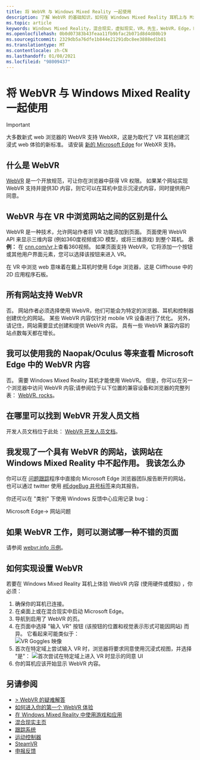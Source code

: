 ```yaml
---
title: 将 WebVR 与 Windows Mixed Reality 一起使用
description: 了解 WebVR 的基础知识，如何在 Windows Mixed Reality 耳机上与 Microsoft Edge 一起使用，以及常见的故障排除问题。
ms.topic: article
keywords: Windows Mixed Reality，混合现实，虚拟现实，VR，先生，WebVR，Edge，Microsoft Edge，web 浏览
ms.openlocfilehash: 0b0d07383b43feaa11fb9bfac2b071d8d4d80b19
ms.sourcegitcommit: 2329db5a76dfe1b844e21291dbc8ee3888ed1b81
ms.translationtype: MT
ms.contentlocale: zh-CN
ms.lasthandoff: 01/08/2021
ms.locfileid: "98009437"
---
```

# <a name="using-webvr-with-windows-mixed-reality"></a>将 WebVR 与 Windows Mixed Reality 一起使用

>[!IMPORTANT]
>大多数新式 web 浏览器的 WebVR 支持 WebXR，这是为取代了 VR 耳机创建沉浸式 web 体验的新标准。 请安装 [新的 Microsoft Edge](using-microsoft-edge.md) for WebXR 支持。

## <a name="what-is-webvr"></a>什么是 WebVR

[WebVR](https://webvr.info) 是一个开放规范，可让你在浏览器中获得 VR 权限。 如果某个网站实现 WebVR 支持并提供3D 内容，则它可以在耳机中显示沉浸式内容，同时提供用户同意。

## <a name="what-is-the-difference-between-webvr-and-browsing-the-web-in-vr"></a>WebVR 与在 VR 中浏览网站之间的区别是什么

WebVR 是一种技术，允许网站作者将 VR 功能添加到页面。 页面使用 WebVR API 来显示三维内容 (例如360度视频或3D 模型，或将三维游戏) 到整个耳机。 **示例：** 在 [cnn.com/vr](http://cnn.com/vr)上查看360视频。 如果页面支持 WebVR，它将添加一个按钮或其他用户界面元素，您可以选择该按钮来进入 VR。

在 VR 中浏览 web 意味着在戴上耳机时使用 Edge 浏览器，这是 Cliffhouse 中的2D 应用程序石板。

## <a name="do-all-websites-support-webvr"></a>所有网站支持 WebVR

否。 网站作者必须选择使用 WebVR，他们可能会为特定的浏览器、耳机和控制器创建优化的网站。 某些 WebVR 内容仅针对 mobile VR 设备进行了优化。 另外，请记住，网站需要显式创建和提供 WebVR 内容。 具有一些 WebVR 兼容内容的站点数每天都在增长。

## <a name="can-i-use-my-viveoculus-etc-to-view-webvr-content-in-microsoft-edge"></a>我可以使用我的 Naopak/Oculus 等来查看 Microsoft Edge 中的 WebVR 内容

否。 需要 Windows Mixed Reality 耳机才能使用 WebVR。 但是，你可以在另一个浏览器中访问 WebVR 内容;请参阅位于以下位置的兼容设备和浏览器的完整列表： [WebVR. rocks](http://webvr.rocks/)。

## <a name="where-can-i-find-the-webvr-developer-documentation"></a>在哪里可以找到 WebVR 开发人员文档

开发人员文档位于此处： [WebVR 开发人员文档](https://docs.microsoft.com/microsoft-edge/webvr/)。

## <a name="ive-found-a-website-with-webvr-that-doesnt-work-in-windows-mixed-reality-what-do-i-do"></a>我发现了一个具有 WebVR 的网站，该网站在 Windows Mixed Reality 中不起作用。 我该怎么办

你可以在 [问题跟踪](https://developer.microsoft.com/en-us/microsoft-edge/platform/issues/)程序中直接向 Microsoft Edge 浏览器团队报告断开的网站，也可以通过 twitter 使用 [#EdgeBug 井号标签](https://blogs.windows.com/msedgedev/2016/08/11/edgebug-twitter/)来向其报告。

你还可以在 "类别" 下使用 Windows 反馈中心应用记录 bug：

Microsoft Edge-> 网站问题

## <a name="what-is-a-good-page-to-test-if-webvr-is-working"></a>如果 WebVR 工作，则可以测试哪一种不错的页面

请参阅 [webvr.info 示例](http://webvr.info/samples/XX-vr-controllers.html)。

## <a name="how-do-i-set-up-webvr"></a>如何实现设置 WebVR

若要在 Windows Mixed Reality 耳机上体验 WebVR 内容 (使用硬件或模拟) ，你必须：

1. 确保你的耳机已连接。
2. 在桌面上或在混合现实中启动 Microsoft Edge。
3. 导航到启用了 WebVR 的页。
4. 在页面中选择 "输入 VR" 按钮 (该按钮的位置和视觉表示形式可能因网站) 而异。 它看起来可能类似于： \
   ![VR Goggles 映像](images/75px-enter-vr.png)
5. 首次在特定域上尝试输入 VR 时，浏览器将要求同意使用沉浸式视图，并选择 "是"： ![首次尝试在特定域上进入 VR 时显示的同意 UI](images/1053px-Webvr-consent-ui.png)
6. 你的耳机应该开始显示 WebVR 内容。

## <a name="see-also"></a>另请参阅

* [> WebVR 的疑难解答](webvr-questions.md)
* [如何进入你的第一个 WebVR 体验](using-games-and-apps-in-windows-mixed-reality.md#how-to-get-into-your-first-webvr-experience)
* [在 Windows Mixed Reality 中使用游戏和应用](using-games-and-apps-in-windows-mixed-reality.md)
* [混合现实主页](your-mixed-reality-home.md)
* [跟踪系统](tracking-system.md)
* [运动控制器](controllers-in-wmr.md)
* [SteamVR](using-steamvr-with-windows-mixed-reality.md)
* [申报反馈](filing-feedback.md)
